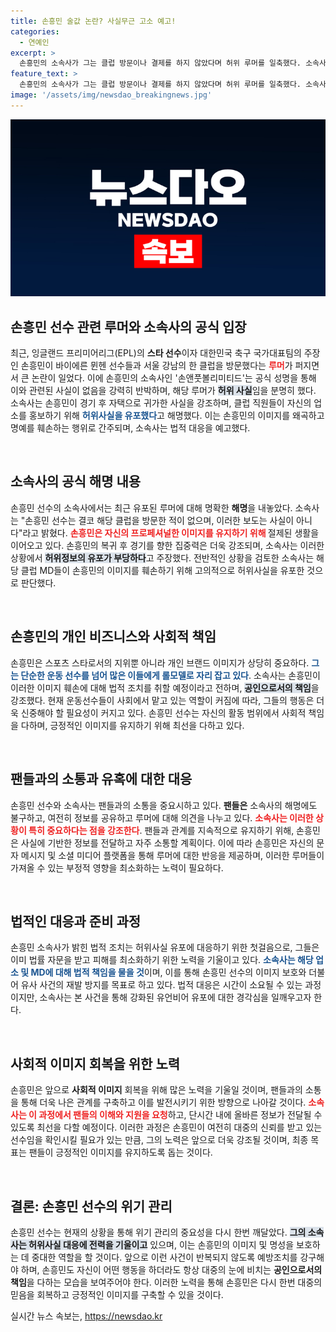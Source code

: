 ```yaml
---
title: 손흥민 술값 논란? 사실무근 고소 예고!
categories:
  - 연예인
excerpt: >
  손흥민의 소속사가 그는 클럽 방문이나 결제를 하지 않았다며 허위 루머를 일축했다. 소속사는 이 사건이 손흥민의 이미지를 훼손하는 범죄라며 법적 조치를 예고했다. 진실은 무엇일까?
feature_text: >
  손흥민의 소속사가 그는 클럽 방문이나 결제를 하지 않았다며 허위 루머를 일축했다. 소속사는 이 사건이 손흥민의 이미지를 훼손하는 범죄라며 법적 조치를 예고했다. 진실은 무엇일까?
image: '/assets/img/newsdao_breakingnews.jpg'
---
```


<p><img src="/assets/img/newsdao_breakingnews.jpg" alt="pcversion 속보" /></p>

<h2 data-ke-size="size26">손흥민 선수 관련 루머와 소속사의 공식 입장</h2>

<p data-ke-size="size16">최근, 잉글랜드 프리미어리그(EPL)의 <b>스타 선수</b>이자 대한민국 축구 국가대표팀의 주장인 손흥민이 바이에른 뮌헨 선수들과 서울 강남의 한 클럽을 방문했다는 <b><span style="color: #ee2323;">루머</span></b>가 퍼지면서 큰 논란이 일었다. 이에 손흥민의 소속사인 '손앤풋볼리미티드'는 공식 성명을 통해 이와 관련된 사실이 없음을 강력히 반박하며, 해당 루머가 <b><span style="background-color: #21538527;">허위 사실</span></b>임을 분명히 했다. 소속사는 손흥민이 경기 후 자택으로 귀가한 사실을 강조하며, 클럽 직원들이 자신의 업소를 홍보하기 위해 <b><span style="color: #1a5490;">허위사실을 유포했다</span></b>고 해명했다. 이는 손흥민의 이미지를 왜곡하고 명예를 훼손하는 행위로 간주되며, 소속사는 법적 대응을 예고했다.</p>

<p data-ke-size="size16">&nbsp;</p>

<h2 data-ke-size="size26">소속사의 공식 해명 내용</h2>

<p data-ke-size="size16">손흥민 선수의 소속사에서는 최근 유포된 루머에 대해 명확한 <b>해명</b>을 내놓았다. 소속사는 "손흥민 선수는 결코 해당 클럽을 방문한 적이 없으며, 이러한 보도는 사실이 아니다"라고 밝혔다. <b><span style="color: #ee2323;">손흥민은 자신의 프로페셔널한 이미지를 유지하기 위해 </span></b>절제된 생활을 이어오고 있다. 손흥민의 복귀 후 경기를 향한 집중력은 더욱 강조되며, 소속사는 이러한 상황에서 <b><span style="background-color: #21538527;">허위정보의 유포가 부당하다</span></b>고 주장했다. 전반적인 상황을 검토한 소속사는 해당 클럽 MD들이 손흥민의 이미지를 훼손하기 위해 고의적으로 허위사실을 유포한 것으로 판단했다.</p>

<p data-ke-size="size16">&nbsp;</p>

<h2 data-ke-size="size26">손흥민의 개인 비즈니스와 사회적 책임</h2>

<p data-ke-size="size16">손흥민은 스포츠 스타로서의 지위뿐 아니라 개인 브랜드 이미지가 상당히 중요하다. <b><span style="color: #1a5490;">그는 단순한 운동 선수를 넘어 많은 이들에게 롤모델로 자리 잡고 있다</span></b>. 소속사는 손흥민이 이러한 이미지 훼손에 대해 법적 조치를 취할 예정이라고 전하며, <b><span style="background-color: #21538527;">공인으로서의 책임</span></b>을 강조했다. 현재 운동선수들이 사회에서 맡고 있는 역할이 커짐에 따라, 그들의 행동은 더욱 신중해야 할 필요성이 커지고 있다. 손흥민 선수는 자신의 활동 범위에서 사회적 책임을 다하며, 긍정적인 이미지를 유지하기 위해 최선을 다하고 있다.</p>

<p data-ke-size="size16">&nbsp;</p>

<h2 data-ke-size="size26">팬들과의 소통과 유혹에 대한 대응</h2>

<p data-ke-size="size16">손흥민 선수와 소속사는 팬들과의 소통을 중요시하고 있다. <b>팬들은</b> 소속사의 해명에도 불구하고, 여전히 정보를 공유하고 루머에 대해 의견을 나누고 있다. <b><span style="color: #ee2323;">소속사는 이러한 상황이 특히 중요하다는 점을 강조한다</span></b>. 팬들과 관계를 지속적으로 유지하기 위해, 손흥민은 사실에 기반한 정보를 전달하고 자주 소통할 계획이다. 이에 따라 손흥민은 자신의 문자 메시지 및 소셜 미디어 플랫폼을 통해 루머에 대한 반응을 제공하며, 이러한 루머들이 가져올 수 있는 부정적 영향을 최소화하는 노력이 필요하다.</p>

<p data-ke-size="size16">&nbsp;</p>

<h2 data-ke-size="size26">법적인 대응과 준비 과정</h2>

<p data-ke-size="size16">손흥민 소속사가 밝힌 법적 조치는 허위사실 유포에 대응하기 위한 첫걸음으로, 그들은 이미 법률 자문을 받고 피해를 최소화하기 위한 노력을 기울이고 있다. <b><span style="color: #1a5490;">소속사는 해당 업소 및 MD에 대해 법적 책임을 물을 것</span></b>이며, 이를 통해 손흥민 선수의 이미지 보호와 더불어 유사 사건의 재발 방지를 목표로 하고 있다. 법적 대응은 시간이 소요될 수 있는 과정이지만, 소속사는 본 사건을 통해 강화된 유언비어 유포에 대한 경각심을 일깨우고자 한다.</p>

<p data-ke-size="size16">&nbsp;</p>

<h2 data-ke-size="size26">사회적 이미지 회복을 위한 노력</h2>

<p data-ke-size="size16">손흥민은 앞으로 <b>사회적 이미지</b> 회복을 위해 많은 노력을 기울일 것이며, 팬들과의 소통을 통해 더욱 나은 관계를 구축하고 이를 발전시키기 위한 방향으로 나아갈 것이다. <b><span style="color: #ee2323;">소속사는 이 과정에서 팬들의 이해와 지원을 요청</span></b>하고, 단시간 내에 올바른 정보가 전달될 수 있도록 최선을 다할 예정이다. 이러한 과정은 손흥민이 여전히 대중의 신뢰를 받고 있는 선수임을 확인시킬 필요가 있는 만큼, 그의 노력은 앞으로 더욱 강조될 것이며, 최종 목표는 팬들이 긍정적인 이미지를 유지하도록 돕는 것이다.</p>

<p data-ke-size="size16">&nbsp;</p>

<h2 data-ke-size="size26">결론: 손흥민 선수의 위기 관리</h2>

<p data-ke-size="size16">손흥민 선수는 현재의 상황을 통해 위기 관리의 중요성을 다시 한번 깨달았다. <b><span style="background-color: #21538527;">그의 소속사는 허위사실 대응에 전력을 기울이고</span></b> 있으며, 이는 손흥민의 이미지 및 명성을 보호하는 데 중대한 역할을 할 것이다. 앞으로 이런 사건이 반복되지 않도록 예방조치를 강구해야 하며, 손흥민도 자신이 어떤 행동을 하더라도 항상 대중의 눈에 비치는 <b>공인으로서의 책임</b>을 다하는 모습을 보여주어야 한다. 이러한 노력을 통해 손흥민은 다시 한번 대중의 믿음을 회복하고 긍정적인 이미지를 구축할 수 있을 것이다.</p>
실시간 뉴스 속보는, <a href="https://newsdao.kr" rel="dofollow">https://newsdao.kr</a>


